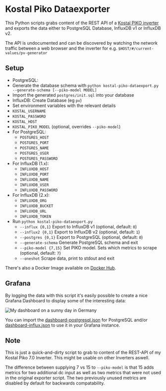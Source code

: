 # Kostal Piko Dataexporter

This Python scripts grabs content of the REST API of a [Kostal PIKO inverter](
https://www.kostal-solar-electric.com/en-gb/products/solar-inverter/piko-12-20)
and exports the data either to PostgreSQL Database, InfluxDB v1 or InfluxDB v2.

The API is undocumented and can be discovered by watching the network traffic between
a web browser and the inverter for e.g. `$HOST/#/current-values/pv-generator`

## Setup

 * PostgreSQL:
  * Generate the database schema with `python kostal-piko-dataexport.py --generate-schema [--piko-model MODEL]`
  * Import the generated `postgres/init.sql` into your database
 * InfluxDB: Create Database (eg `pv`)
 * Set environment variables with the relevant details
  * `KOSTAL_USERNAME`
  * `KOSTAL_PASSWORD`
  * `KOSTAL_HOST`
  * `KOSTAL_PIKO_MODEL` (optional, overrides `--piko-model`)
  * For PostgreSQL:
    * `POSTGRES_HOST`
    * `POSTGRES_PORT`
    * `POSTGRES_NAME`
    * `POSTGRES_USER`
    * `POSTGRES_PASSWORD`
  * For InfluxDB (1.x):
    * `INFLUXDB_HOST`
    * `INFLUXDB_PORT`
    * `INFLUXDB_NAME`
    * `INFLUXDB_USER`
    * `INFLUXDB_PASSWORD`
  * For InfluxDB (2.x):
    * `INFLUXDB_ORG`
    * `INFLUXDB_BUCKET`
    * `INFLUXDB_URL`
    * `INFLUXDB_TOKEN`
 * Run `python kostal-piko-dataexport.py`
    * `--influx {0,1}` Export to InfluxDB v1 (optional, default: `0`)
    * `--influx2 {0,1}` Export to InfluxDB v2 (optional, default: `1`)
    * `--postgres {0,1}` Export to PostgreSQL (optional, default: `0`)
    * `--generate-schema` Generate PostgreSQL schema and exit
    * `--piko-model {7,15}` Set PIKO model. Sets which metrics to scrape (optional, default: `7`)
    * `--oneshot` Scrape data, print to stdout and exit

There's also a Docker Image available on [Docker Hub](https://hub.docker.com/r/svijee/kostal-dataexporter).

## Grafana

By logging the data with this script it's easily possible to create a nice
Grafana Dashboard to display some of the interesting data:

![My dashboard on a sunny day in Germany](https://raw.githubusercontent.com/svijee/kostal-dataexporter/master/img/grafana-dashboard.png)

You can import the [dashboard-postgresql.json](dashboard-postgresql.json) for PostgreSQL and/or [dashboard-influx.json](dashboard-influx.json)
to use it in your Grafana instance.

## Note

This is just a quick-and-dirty script to grab to content of the REST-API of my
Kostal Piko 7.0 Inverter. This might be usable on other Inverters aswell.

The difference between supplying 7 vs 15 to `--piko-model` is that 15 adds
metrics for two additional dc input as well as two metrics that were not used in
the original exporter script. The two previously unused metrics are disabled by
default for backwards compatability.
